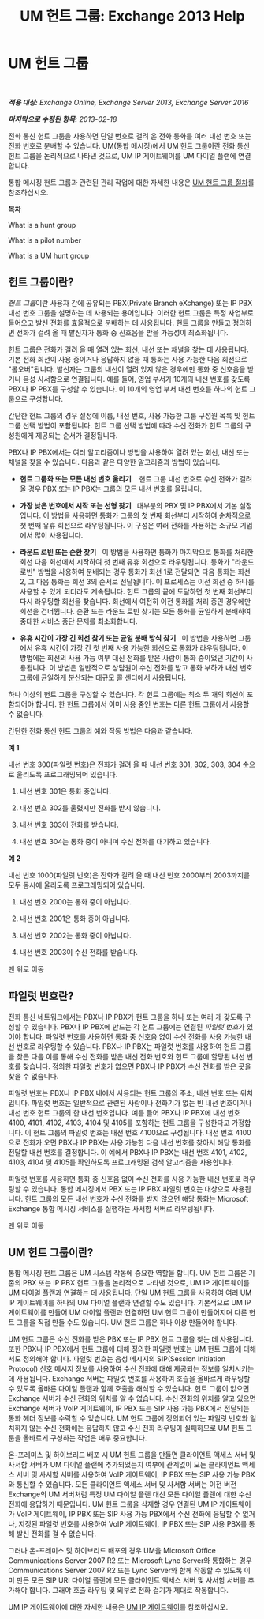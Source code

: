 ﻿---
title: 'UM 헌트 그룹: Exchange 2013 Help'
TOCTitle: UM 헌트 그룹
ms:assetid: 026129a1-b0b5-410a-bed6-2d49f85205b3
ms:mtpsurl: https://technet.microsoft.com/ko-kr/library/Aa995918(v=EXCHG.150)
ms:contentKeyID: 50555931
ms.date: 05/22/2018
mtps_version: v=EXCHG.150
ms.translationtype: MT
---

# UM 헌트 그룹

 

_**적용 대상:** Exchange Online, Exchange Server 2013, Exchange Server 2016_

_**마지막으로 수정된 항목:** 2013-02-18_

전화 통신 헌트 그룹을 사용하면 단일 번호로 걸려 온 전화 통화를 여러 내선 번호 또는 전화 번호로 분배할 수 있습니다. UM(통합 메시징)에서 UM 헌트 그룹이란 전화 통신 헌트 그룹을 논리적으로 나타낸 것으로, UM IP 게이트웨이를 UM 다이얼 플랜에 연결합니다.

통합 메시징 헌트 그룹과 관련된 관리 작업에 대한 자세한 내용은 [UM 헌트 그룹 절차](um-hunt-group-procedures-exchange-2013-help.md)를 참조하십시오.

**목차**

What is a hunt group

What is a pilot number

What is a UM hunt group

## 헌트 그룹이란?

*헌트 그룹*이란 사용자 간에 공유되는 PBX(Private Branch eXchange) 또는 IP PBX 내선 번호 그룹을 설명하는 데 사용되는 용어입니다. 이러한 헌트 그룹은 특정 사업부로 들어오고 발신 전화를 효율적으로 분배하는 데 사용됩니다. 헌트 그룹을 만들고 정의하면 전화가 걸려 올 때 발신자가 통화 중 신호음을 받을 가능성이 최소화됩니다.

헌트 그룹은 전화가 걸려 올 때 열려 있는 회선, 내선 또는 채널을 찾는 데 사용됩니다. 기본 전화 회선이 사용 중이거나 응답하지 않을 때 통화는 사용 가능한 다음 회선으로 "롤오버"됩니다. 발신자는 그룹의 내선이 열려 있지 않은 경우에만 통화 중 신호음을 받거나 음성 사서함으로 연결됩니다. 예를 들어, 영업 부서가 10개의 내선 번호를 갖도록 PBX나 IP PBX를 구성할 수 있습니다. 이 10개의 영업 부서 내선 번호를 하나의 헌트 그룹으로 구성합니다.

간단한 헌트 그룹의 경우 설정에 이름, 내선 번호, 사용 가능한 그룹 구성원 목록 및 헌트 그룹 선택 방법이 포함됩니다. 헌트 그룹 선택 방법에 따라 수신 전화가 헌트 그룹의 구성원에게 제공되는 순서가 결정됩니다.

PBX나 IP PBX에서는 여러 알고리즘이나 방법을 사용하여 열려 있는 회선, 내선 또는 채널을 찾을 수 있습니다. 다음과 같은 다양한 알고리즘과 방법이 있습니다.

  - **헌트 그룹화 또는 모든 내선 번호 울리기**    헌트 그룹 내선 번호로 수신 전화가 걸려올 경우 PBX 또는 IP PBX는 그룹의 모든 내선 번호를 울립니다.

  - **가장 낮은 번호에서 시작 또는 선형 찾기**   대부분의 PBX 및 IP PBX에서 기본 설정입니다. 이 방법을 사용하면 통화가 그룹의 첫 번째 회선부터 시작하여 순차적으로 첫 번째 유휴 회선으로 라우팅됩니다. 이 구성은 여러 전화를 사용하는 소규모 기업에서 많이 사용됩니다.

  - **라운드 로빈 또는 순환 찾기**   이 방법을 사용하면 통화가 마지막으로 통화를 처리한 회선 다음 회선에서 시작하여 첫 번째 유휴 회선으로 라우팅됩니다. 통화가 "라운드 로빈" 방법을 사용하여 분배되는 경우 통화가 회선 1로 전달되면 다음 통화는 회선 2, 그 다음 통화는 회선 3의 순서로 전달됩니다. 이 프로세스는 이전 회선 중 하나를 사용할 수 있게 되더라도 계속됩니다. 헌트 그룹의 끝에 도달하면 첫 번째 회선부터 다시 라우팅할 회선을 찾습니다. 회선에서 여전히 이전 통화를 처리 중인 경우에만 회선을 건너뜁니다. 순환 또는 라운드 로빈 찾기는 모든 통화를 균일하게 분배하여 중대한 서비스 중단 문제를 최소화합니다.

  - **유휴 시간이 가장 긴 회선 찾기 또는 균일 분배 방식 찾기**   이 방법을 사용하면 그룹에서 유휴 시간이 가장 긴 첫 번째 사용 가능한 회선으로 통화가 라우팅됩니다. 이 방법에는 회선의 사용 가능 여부 대신 전화를 받은 사람이 통화 중이었던 기간이 사용됩니다. 이 방법은 일반적으로 상담원이 수신 전화를 받고 통화 부하가 내선 번호 그룹에 균일하게 분산되는 대규모 콜 센터에서 사용됩니다.

하나 이상의 헌트 그룹을 구성할 수 있습니다. 각 헌트 그룹에는 최소 두 개의 회선이 포함되어야 합니다. 한 헌트 그룹에서 이미 사용 중인 번호는 다른 헌트 그룹에서 사용할 수 없습니다.

간단한 전화 통신 헌트 그룹의 예와 작동 방법은 다음과 같습니다.

**예 1**

내선 번호 300(파일럿 번호)은 전화가 걸려 올 때 내선 번호 301, 302, 303, 304 순으로 울리도록 프로그래밍되어 있습니다.

1.  내선 번호 301은 통화 중입니다.

2.  내선 번호 302를 울렸지만 전화를 받지 않습니다.

3.  내선 번호 303이 전화를 받습니다.

4.  내선 번호 304는 통화 중이 아니며 수신 전화를 대기하고 있습니다.

**예 2**

내선 번호 1000(파일럿 번호)은 전화가 걸려 올 때 내선 번호 2000부터 2003까지를 모두 동시에 울리도록 프로그래밍되어 있습니다.

1.  내선 번호 2000는 통화 중이 아닙니다.

2.  내선 번호 2001은 통화 중이 아닙니다.

3.  내선 번호 2002는 통화 중이 아닙니다.

4.  내선 번호 2003이 수신 전화를 받습니다.

맨 위로 이동

## 파일럿 번호란?

전화 통신 네트워크에서는 PBX나 IP PBX가 헌트 그룹을 하나 또는 여러 개 갖도록 구성할 수 있습니다. PBX나 IP PBX에 만드는 각 헌트 그룹에는 연결된 *파일럿 번호*가 있어야 합니다. 파일럿 번호를 사용하면 통화 중 신호음 없이 수신 전화를 사용 가능한 내선 번호로 라우팅할 수 있습니다. PBX나 IP PBX는 파일럿 번호를 사용하여 헌트 그룹을 찾은 다음 이를 통해 수신 전화를 받은 내선 전화 번호와 헌트 그룹에 할당된 내선 번호를 찾습니다. 정의한 파일럿 번호가 없으면 PBX나 IP PBX가 수신 전화를 받은 곳을 찾을 수 없습니다.

파일럿 번호는 PBX나 IP PBX 내에서 사용되는 헌트 그룹의 주소, 내선 번호 또는 위치입니다. 파일럿 번호는 일반적으로 관련된 사람이나 전화기가 없는 빈 내선 번호이거나 내선 번호 헌트 그룹의 한 내선 번호입니다. 예를 들어 PBX나 IP PBX에 내선 번호 4100, 4101, 4102, 4103, 4104 및 4105를 포함하는 헌트 그룹을 구성한다고 가정합니다. 이 헌트 그룹의 파일럿 번호는 내선 번호 4100으로 구성됩니다. 내선 번호 4100으로 전화가 오면 PBX나 IP PBX는 사용 가능한 다음 내선 번호를 찾아서 해당 통화를 전달할 내선 번호를 결정합니다. 이 예에서 PBX나 IP PBX는 내선 번호 4101, 4102, 4103, 4104 및 4105를 확인하도록 프로그래밍된 검색 알고리즘을 사용합니다.

파일럿 번호를 사용하면 통화 중 신호음 없이 수신 전화를 사용 가능한 내선 번호로 라우팅할 수 있습니다. 통합 메시징에서 PBX 또는 IP PBX 파일럿 번호는 대상으로 사용됩니다. 헌트 그룹의 모든 내선 번호가 수신 전화를 받지 않으면 해당 통화는 Microsoft Exchange 통합 메시징 서비스를 실행하는 사서함 서버로 라우팅됩니다.

맨 위로 이동

## UM 헌트 그룹이란?

통합 메시징 헌트 그룹은 UM 시스템 작동에 중요한 역할을 합니다. UM 헌트 그룹은 기존의 PBX 또는 IP PBX 헌트 그룹을 논리적으로 나타낸 것으로, UM IP 게이트웨이를 UM 다이얼 플랜과 연결하는 데 사용됩니다. 단일 UM 헌트 그룹을 사용하여 여러 UM IP 게이트웨이를 하나의 UM 다이얼 플랜과 연결할 수도 있습니다. 기본적으로 UM IP 게이트웨이를 만들어 UM 다이얼 플랜과 연결하면 UM 헌트 그룹이 만들어지며 다른 헌트 그룹을 직접 만들 수도 있습니다. UM 헌트 그룹은 하나 이상 만들어야 합니다.

UM 헌트 그룹은 수신 전화를 받은 PBX 또는 IP PBX 헌트 그룹을 찾는 데 사용됩니다. 또한 PBX나 IP PBX에서 헌트 그룹에 대해 정의한 파일럿 번호는 UM 헌트 그룹에 대해서도 정의해야 합니다. 파일럿 번호는 음성 메시지의 SIP(Session Initiation Protocol) 신호 메시지 정보를 사용하여 수신 전화에 대해 제공되는 정보를 일치시키는 데 사용됩니다. Exchange 서버는 파일럿 번호를 사용하여 호출을 올바르게 라우팅할 수 있도록 올바른 다이얼 플랜과 함께 호출을 해석할 수 있습니다. 헌트 그룹이 없으면 Exchange 서버가 수신 전화의 위치를 알 수 없습니다. 수신 전화의 위치를 알고 있으면 Exchange 서버가 VoIP 게이트웨이, IP PBX 또는 SIP 사용 가능 PBX에서 전달되는 통화 헤더 정보를 수락할 수 있습니다. UM 헌트 그룹에 정의되어 있는 파일럿 번호와 일치하지 않는 수신 전화에는 응답하지 않고 수신 전화 라우팅이 실패하므로 UM 헌트 그룹을 올바르게 구성하는 작업은 매우 중요합니다.

온-프레미스 및 하이브리드 배포 시 UM 헌트 그룹을 만들면 클라이언트 액세스 서버 및 사서함 서버가 UM 다이얼 플랜에 추가되었는지 여부에 관계없이 모든 클라이언트 액세스 서버 및 사서함 서버를 사용하여 VoIP 게이트웨이, IP PBX 또는 SIP 사용 가능 PBX와 통신할 수 있습니다. 모든 클라이언트 액세스 서버 및 사서함 서버는 이전 버전 Exchange의 UM 서버처럼 특정 UM 다이얼 플랜 대신 모든 다이얼 플랜에 대한 수신 전화에 응답하기 때문입니다. UM 헌트 그룹을 삭제할 경우 연결된 UM IP 게이트웨이가 VoIP 게이트웨이, IP PBX 또는 SIP 사용 가능 PBX에서 수신 전화에 응답할 수 없거나, 지정된 파일럿 번호를 사용하여 VoIP 게이트웨이, IP PBX 또는 SIP 사용 PBX를 통해 발신 전화를 걸 수 없습니다.

그러나 온-프레미스 및 하이브리드 배포의 경우 UM을 Microsoft Office Communications Server 2007 R2 또는 Microsoft Lync Server와 통합하는 경우 Communications Server 2007 R2 또는 Lync Server와 함께 작동할 수 있도록 이미 만든 모든 SIP URI 다이얼 플랜에 모든 클라이언트 액세스 서버 및 사서함 서버를 추가해야 합니다. 그래야 호출 라우팅 및 외부로 전화 걸기가 제대로 작동합니다.

UM IP 게이트웨이에 대한 자세한 내용은 [UM IP 게이트웨이](um-ip-gateways-exchange-2013-help.md)를 참조하십시오.

